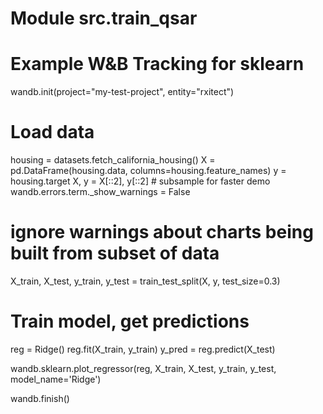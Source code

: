 Module src.train_qsar
=====================
# Example W&B Tracking for sklearn
wandb.init(project="my-test-project", entity="rxitect")

# Load data
housing = datasets.fetch_california_housing()
X = pd.DataFrame(housing.data, columns=housing.feature_names)
y = housing.target
X, y = X[::2], y[::2]  # subsample for faster demo
wandb.errors.term._show_warnings = False
# ignore warnings about charts being built from subset of data

X_train, X_test, y_train, y_test = train_test_split(X, y, test_size=0.3)

# Train model, get predictions
reg = Ridge()
reg.fit(X_train, y_train)
y_pred = reg.predict(X_test)

wandb.sklearn.plot_regressor(reg, X_train, X_test, y_train, y_test, model_name='Ridge')

wandb.finish()
